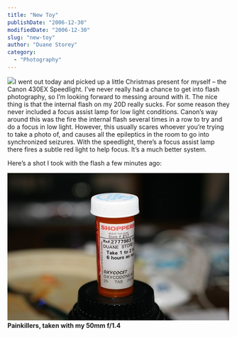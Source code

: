 ```yaml
---
title: "New Toy"
publishDate: "2006-12-30"
modifiedDate: "2006-12-30"
slug: "new-toy"
author: "Duane Storey"
category:
  - "Photography"
---
```


![](http://www.dpreview.com/news/0508/Canon/430ex-frontback.jpg)I went out today and picked up a little Christmas present for myself – the Canon 430EX Speedlight. I’ve never really had a chance to get into flash photography, so I’m looking forward to messing around with it. The nice thing is that the internal flash on my 20D really sucks. For some reason they never included a focus assist lamp for low light conditions. Canon’s way around this was the fire the internal flash several times in a row to try and do a focus in low light. However, this usually scares whoever you’re trying to take a photo of, and causes all the epileptics in the room to go into synchronized seizures. With the speedlight, there’s a focus assist lamp there fires a subtle red light to help focus. It’s a much better system.

Here’s a shot I took with the flash a few minutes ago:

  
[![Oxycocet](_images/new-toy-1.jpg)](http://www.flickr.com/photos/duanestorey/337929140/)  
**Painkillers, taken with my 50mm f/1.4**
